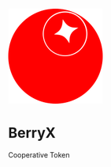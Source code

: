 ![Иллюстрация к проекту](https://github.com/Filinomus/BerryX/blob/master/berryx.png)
# BerryX
<h0>Cooperative Token</h0>
